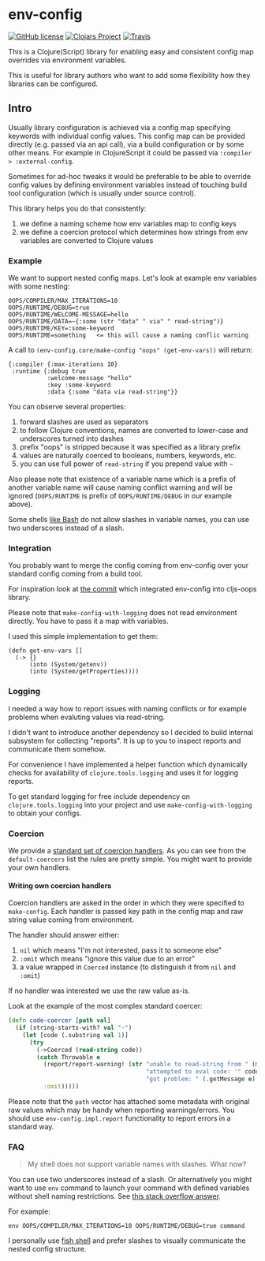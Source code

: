 # env-config

[![GitHub license](https://img.shields.io/github/license/binaryage/env-config.svg)](license.txt) 
[![Clojars Project](https://img.shields.io/clojars/v/binaryage/env-config.svg)](https://clojars.org/binaryage/env-config) 
[![Travis](https://img.shields.io/travis/binaryage/env-config.svg)](https://travis-ci.org/binaryage/env-config) 

This is a Clojure(Script) library for enabling easy and consistent config map overrides via environment variables.

This is useful for library authors who want to add some flexibility how they libraries can be configured.

## Intro

Usually library configuration is achieved via a config map specifying keywords with individual config values.
This config map can be provided directly (e.g. passed via an api call), via a build configuration or by some other means. 
For example in ClojureScript it could be passed via `:compiler > :external-config`.

Sometimes for ad-hoc tweaks it would be preferable to be able to override config values 
by defining environment variables instead of touching build tool configuration (which is usually under source control).

This library helps you do that consistently:

  1. we define a naming scheme how env variables map to config keys
  2. we define a coercion protocol which determines how strings from env variables are converted to Clojure values
  
### Example

We want to support nested config maps. Let's look at example env variables with some nesting:
 
    OOPS/COMPILER/MAX_ITERATIONS=10
    OOPS/RUNTIME/DEBUG=true
    OOPS/RUNTIME/WELCOME-MESSAGE=hello
    OOPS/RUNTIME/DATA=~{:some (str "data" " via" " read-string")}
    OOPS/RUNTIME/KEY=:some-keyword
    OOPS/RUNTIME=something   <= this will cause a naming conflic warning
    
A call to `(env-config.core/make-config "oops" (get-env-vars))` will return:
 
    {:compiler {:max-iterations 10}
     :runtime {:debug true
               :welcome-message "hello"
               :key :some-keyword
               :data {:some "data via read-string"}}

You can observe several properties:

  1. forward slashes are used as separators
  2. to follow Clojure conventions, names are converted to lower-case and underscores turned into dashes
  2. prefix "oops" is stripped because it was specified as a library prefix
  3. values are naturally coerced to booleans, numbers, keywords, etc.
  4. you can use full power of `read-string` if you prepend value with `~`

Also please note that existence of a variable name which is a prefix of another variable name will cause
naming conflict warning and will be ignored (`OOPS/RUNTIME` is prefix of `OOPS/RUNTIME/DEBUG` in our example above).

Some shells [like Bash](http://stackoverflow.com/a/2821183/84283) do not allow slashes in variable names, you can use two underscores instead of a slash.

### Integration

You probably want to merge the config coming from env-config over your standard config coming from a build tool.

For inspiration look at [the commit](https://github.com/binaryage/cljs-oops/commit/1a2a1794f59e47710b5c9e025a420ed25db4d4ed) 
which integrated env-config into cljs-oops library.

Please note that `make-config-with-logging` does not read environment directly. You have to pass it a map with variables.

I used this simple implementation to get them:
```
(defn get-env-vars []
  (-> {}
      (into (System/getenv))
      (into (System/getProperties))))
```

### Logging

I needed a way how to report issues with naming conflicts or for example problems when evaluting values via read-string.

I didn't want to introduce another dependency so I decided to build internal subsystem for collecting "reports". It is up
to you to inspect reports and communicate them somehow. 

For convenience I have implemented a helper function which dynamically checks for availability of `clojure.tools.logging`
 and uses it for logging reports. 
 
To get standard logging for free include dependency on `clojure.tools.logging` into your project and use `make-config-with-logging` 
to obtain your configs.

### Coercion

We provide a [standard set of coercion handlers](https://github.com/binaryage/env-config/blob/master/src/lib/env_config/impl/coercers.clj). 
As you can see from the `default-coercers` list the rules are pretty simple. You might want to provide your own handlers.
 
#### Writing own coercion handlers

Coercion handlers are asked in the order in which they were specified to `make-config`. 
Each handler is passed key path in the config map and raw string value coming from environment. 

The handler should answer either: 

  1. `nil` which means "I'm not interested, pass it to someone else"
  2. `:omit` which means "ignore this value due to an error"
  3. a value wrapped in `Coerced` instance (to distinguish it from `nil` and `:omit`)
  
If no handler was interested we use the raw value as-is.

Look at the example of the most complex standard coercer:

```clojure
(defn code-coercer [path val]
  (if (string-starts-with? val "~")
    (let [code (.substring val 1)]
      (try
        (->Coerced (read-string code))                                                                                        ; TODO: should we rather use edn/read-string here?
        (catch Throwable e
          (report/report-warning! (str "unable to read-string from " (make-var-description (meta path)) ", "
                                       "attempted to eval code: '" code "', "
                                       "got problem: " (.getMessage e) "."))
          :omit)))))
```

Please note that the `path` vector has attached some metadata with original raw values which may be handy when 
reporting warnings/errors. You should use `env-config.impl.report` functionality to report errors in a standard way.

### FAQ

> My shell does not support variable names with slashes. What now?

You can use two underscores instead of a slash. Or alternatively you might want to use `env` command to launch your command with
defined variables without shell naming restrictions. See [this stack overflow answer](http://unix.stackexchange.com/a/93533/188074).
 
For example:
 
    env OOPS/COMPILER/MAX_ITERATIONS=10 OOPS/RUNTIME/DEBUG=true command
 
I personally use [fish shell](https://fishshell.com) and prefer slashes to visually communicate the nested config structure.
